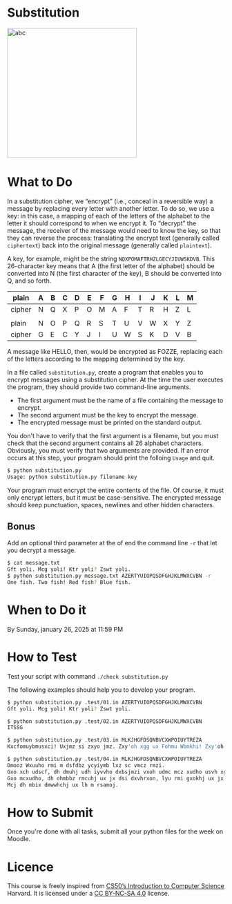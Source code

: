 # Substitution

<img src="https://images.saymedia-content.com/.image/c_limit%2Ccs_srgb%2Cq_auto:eco%2Cw_672/MTc0NDYwNzg4ODA2MTk4OTE4/top-insane-magic-the-gathering-cards.webp" alt="abc" width="300">

# What to Do

In a substitution cipher, we “encrypt” (i.e., conceal in a reversible way) a message by replacing every letter with another letter. To do so, we use a key: in this case, a mapping of each of the letters of the alphabet to the letter it should correspond to when we encrypt it. To “decrypt” the message, the receiver of the message would need to know the key, so that they can reverse the process: translating the encrypt text (generally called `ciphertext`) back into the original message (generally called `plaintext`).

A key, for example, might be the string `NQXPOMAFTRHZLGECYJIUWSKDVB`. This 26-character key means that A (the first letter of the alphabet) should be converted into N (the first character of the key), B should be converted into Q, and so forth.

|plain|A|B|C|D|E|F|G|H|I|J|K|L|M|
|-|-|-|-|-|-|-|-|-|-|-|-|-|-|
|cipher|N|Q|X|P|O|M|A|F|T|R|H|Z|L|
| | | | | | | | | | | | | | |
|plain|N|O|P|Q|R|S|T|U|V|W|X|Y|Z|
|cipher|G|E|C|Y|J|I|U|W|S|K|D|V|B|

A message like HELLO, then, would be encrypted as FOZZE, replacing each of the letters according to the mapping determined by the key.

In a file called `substitution.py`, create a program that enables you to encrypt messages using a substitution cipher. At the time the user executes the program, they should provide two command-line arguments. 
- The first argument must be the name of a file containing the message to encrypt. 
- The second argument must be the key to encrypt the message.
- The encrypted message must be printed on the standard output.

You don't have to verify that the first argument is a filename, but you must check that the second
argument contains all 26 alphabet characters. Obviously, you must verify that two arguments are provided.
If an error occurs at this step, your program should print the folloing `Usage` and quit.

```bash
$ python substitution.py
Usage: python substitution.py filename key
```

Your program must encrypt the entire contents of the file. Of course, it must only encrypt letters, but it must be case-sensitive. The encrypted message should keep punctuation, spaces, newlines and other hidden characters.

## Bonus

Add an optional third parameter at the of end the command line `-r` that let you decrypt a message.

```bash
$ cat message.txt
Gft yoli. Mcg yoli! Ktr yoli? Zswt yoli.
$ python substitution.py message.txt AZERTYUIOPQSDFGHJKLMWXCVBN -r
One fish. Two fish! Red fish? Blue fish.
```

# When to Do it

By Sunday, january 26, 2025 at 11:59 PM

# How to Test

Test your script with command `./check substitution.py`

The following examples should help you to develop your program.

```bash
$ python substitution.py .test/01.in AZERTYUIOPQSDFGHJKLMWXCVBN
Gft yoli. Mcg yoli! Ktr yoli? Zswt yoli.
```

```bash
$ python substitution.py .test/02.in AZERTYUIOPQSDFGHJKLMWXCVBN
ITSSG
```

```bash
$ python substitution.py .test/03.in MLKJHGFDSQNBVCXWPOIUYTREZA
Kxcfomuybmusxci! Uxjmz si zxyo jmz. Zxy'oh xgg ux Fohmu Wbmkhi! Zxy'oh xgg mcj mrmz!
```

```bash
$ python substitution.py .test/04.in MLKJHGFDSQNBVCXWPOIUYTREZA
Dmooz Wxuuho rmi m dsfdbz ycyiymb lxz sc vmcz rmzi.
Gxo xch udscf, dh dmuhj udh iyvvho dxbsjmzi vxoh udmc mcz xudho usvh xg zhmo. 
Gxo mcxudho, dh ohmbbz rmcuhj ux jx dsi dxvhrxon, lyu rmi gxokhj ux jx su sc ihkohu, sc udh jhmj xg udh csfdu. 
Mcj dh mbix dmwwhchj ux lh m rsamoj.
```

# How to Submit

Once you're done with all tasks, submit all your python files for the week on Moodle.

# Licence

This course is freely inspired from [CS50’s Introduction to Computer Science](https://cs50.harvard.edu/x/2025/) Harvard. It is licensed under a [CC BY-NC-SA 4.0](https://creativecommons.org/licenses/by-nc-sa/4.0/) license. 
